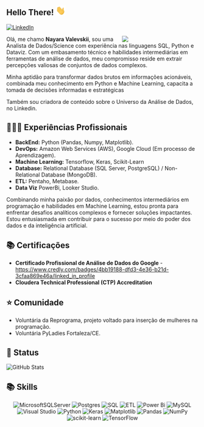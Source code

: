<h2> Hello There! <img src="https://raw.githubusercontent.com/ABSphreak/ABSphreak/master/gifs/Hi.gif" height="25px"></h2>


[ ![LinkedIn](https://img.shields.io/badge/LinkedIn-4682B4?style=for-the-badge&logo=linkedin&logoColor=white)](https://www.linkedin.com/in/nayaraba/)

<img align="right" src="https://img.freepik.com/vetores-premium/conceito-plano-de-vetor-de-carreira-de-analista-de-dados-ilustracao-local_151150-13220.jpg?w=1380" width='200'/> 

Olá, me chamo **Nayara Valevskii**, sou uma Analista de Dados/Science com experiência nas linguagens SQL, Python e Dataviz.
Com um embasamento técnico e habilidades intermediárias em ferramentas de análise de dados, meu compromisso reside em extrair percepções valiosas de conjuntos de dados complexos. 

Minha aptidão para transformar dados brutos em informações acionáveis, combinada meu conhecimento em Python e Machine Learning, capacita a tomada de decisões informadas e estratégicas

Também sou criadora de conteúdo sobre o Universo da Análise de Dados, no Linkedin.

## 👩🏽‍💻 Experiências Profissionais

-  **BackEnd:**  Python (Pandas, Numpy, Matplotlib).
-  **DevOps:**  Amazon Web Services (AWS), Google Cloud (Em processo de Aprendizagem).
-  **Machine Learning:**  Tensorflow, Keras, Scikit-Learn
-  **Database:** Relational Database (SQL Server, PostgreSQL) / Non-Relational Database (MongoDB).
-  **ETL:** Pentaho, Metabase.
-  **Data Viz** PowerBi, Looker Studio.

<p>Combinando minha paixão por dados, conhecimentos intermediários em programação e habilidades em Machine Learning, estou pronta para enfrentar desafios analíticos complexos e fornecer soluções impactantes. Estou entusiasmada em contribuir para o sucesso por meio do poder dos dados e da inteligência artificial.</p>

## 📚 Certificações

-  **Certificado Profissional de Análise de Dados do Google** - https://www.credly.com/badges/4bb19188-dfd3-4e36-b21d-3cfaa869e46a/linked_in_profile
-  **Cloudera Technical Professional (CTP) Accreditation**


## ⭐️ Comunidade

- Voluntária da Reprograma, projeto voltado para inserção de mulheres na programação.
- Voluntária PyLadies Fortaleza/CE.



## 🚀 Status

<img src="https://github-readme-stats.vercel.app/api?username=nayarawakewski&theme=dark&show_icons=true" alt="GitHub Stats" />


## 📚 Skills


<div align="center">

![MicrosoftSQLServer](https://img.shields.io/badge/Microsoft%20SQL%20Server-CC2927?style=for-the-badge&logo=microsoft%20sql%20server&logoColor=white) ![Postgres](https://img.shields.io/badge/postgres-%23316192.svg?style=for-the-badge&logo=postgresql&logoColor=white) ![SQL](https://img.shields.io/badge/SQL-%2300758F.svg?style=for-the-badge&logo=sql&logoColor=white) ![ETL](https://img.shields.io/badge/ETL-pink?style=for-the-badge&logo=sql&logoColor=white) ![Power Bi](https://img.shields.io/badge/power_bi-F2C811?style=for-the-badge&logo=powerbi&logoColor=black) ![MySQL](https://img.shields.io/badge/mysql-%2300f.svg?style=for-the-badge&logo=mysql&logoColor=white) ![Visual Studio](https://img.shields.io/badge/Visual%20Studio-5C2D91.svg?style=for-the-badge&logo=visual-studio&logoColor=white) ![Python](https://img.shields.io/badge/python-3670A0?style=for-the-badge&logo=python&logoColor=ffdd54) ![Keras](https://img.shields.io/badge/Keras-%23D00000.svg?style=for-the-badge&logo=Keras&logoColor=white) ![Matplotlib](https://img.shields.io/badge/Matplotlib-%23ffffff.svg?style=for-the-badge&logo=Matplotlib&logoColor=black) ![Pandas](https://img.shields.io/badge/pandas-%23150458.svg?style=for-the-badge&logo=pandas&logoColor=white) ![NumPy](https://img.shields.io/badge/numpy-%23013243.svg?style=for-the-badge&logo=numpy&logoColor=white) ![scikit-learn](https://img.shields.io/badge/scikit--learn-%23F7931E.svg?style=for-the-badge&logo=scikit-learn&logoColor=white) ![TensorFlow](https://img.shields.io/badge/TensorFlow-%23FF6F00.svg?style=for-the-badge&logo=TensorFlow&logoColor=white) 

</div>


